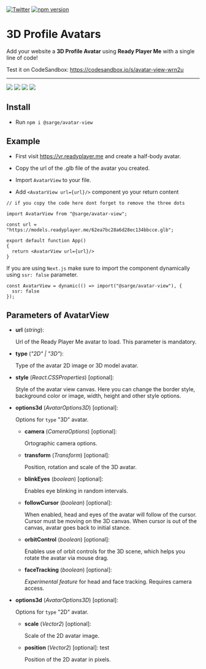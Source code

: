[![Twitter](https://img.shields.io/twitter/url/https/twitter.com/sgt3v.svg?style=social&label=Follow%20%40sgt3v)](https://twitter.com/sgt3v)
[![npm version](https://badge.fury.io/js/%40sarge%2Favatar-view.svg)](https://badge.fury.io/js/%40sarge%2Favatar-view)

# 3D Profile Avatars 

Add your website a **3D Profile Avatar** using **Ready Player Me** with a single line of code!

Test it on CodeSandbox: https://codesandbox.io/s/avatar-view-wrn2u

---

![](./images/1.gif) ![](./images/2.gif)
![](./images/3.gif) ![](./images/4.gif)

## Install

- Run `npm i @sarge/avatar-view`

## Example

- First visit https://vr.readyplayer.me and create a half-body avatar.

- Copy the url of the .glb file of the avatar you created.

- Import `AvatarView` to your file.

- Add `<AvatarView url={url}/>` component yo your return content 

```tsx
// if you copy the code here dont forget to remove the three dots

import AvatarView from "@sarge/avatar-view";

const url = "https://models.readyplayer.me/62ea7bc28a6d28ec134bbcce.glb";

export default function App()
{
  return <AvatarView url={url}/>
}
```

If you are using `Next.js` make sure to import the component dynamically using `ssr: false` parameter.

```tsx
const AvatarView = dynamic(() => import("@sarge/avatar-view"), {
  ssr: false
});
```

## Parameters of AvatarView
- **url** (*string*): 

    Url of the Ready Player Me avatar to load. This parameter is mandatory.

- **type** (*"2D" | "3D"*):

    Type of the avatar 2D image or 3D model avatar.

- **style** (*React.CSSProperties*) [optional]: 

    Style of the avatar view canvas. Here you can change the border style, background color or image, width, height and other style options.

- **options3d** (*AvatarOptions3D*) [optional]:

    Options for `type` "3D" avatar.

    - **camera** (*CameraOptions*) [optional]: 
    
        Ortographic camera options.

    - **transform** (*Transform*) [optional]:

        Position, rotation and scale of the 3D avatar.

    - **blinkEyes** (*boolean*) [optional]:

        Enables eye blinking in random intervals.

    - **followCursor** (*boolean*) [optional]: 
    
        When enabled, head and eyes of the avatar will follow of the cursor. Cursor must be moving on the 3D canvas. When cursor is out of the canvas, avatar goes back to initial stance.

    - **orbitControl** (*boolean*) [optional]:
    
        Enables use of orbit controls for the 3D scene, which helps you rotate the avatar via mouse drag.

    - **faceTracking** (*boolean*) [optional]:

        *Experimental feature* for head and face tracking. Requires camera access. 


- **options3d** (*AvatarOptions3D*) [optional]:

    Options for `type` "2D" avatar.

    - **scale** (*Vector2*) [optional]: 
    
        Scale of the 2D avatar image.

    - **position** (*Vector2*) [optional]: test

        Position of the 2D avatar in pixels.
